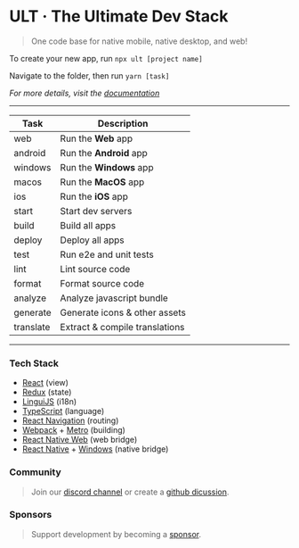 # ULT · The Ultimate Dev Stack

> One code base for native mobile, native desktop, and web!

To create your new app, run `npx ult [project name]`

Navigate to the folder, then run `yarn [task]`

*For more details, visit the [documentation](https://docs.ult.dev)*

---

| Task      | Description                        |
| ----------| -----------------------------------|
| web       | Run the __Web__ app                |
| android   | Run the __Android__ app            |
| windows   | Run the __Windows__ app            |
| macos     | Run the __MacOS__ app              |
| ios       | Run the __iOS__ app                |
| start     | Start dev servers                  |
| build     | Build all apps                     |
| deploy    | Deploy all apps                    |
| test      | Run e2e and unit tests             |
| lint      | Lint source code                   |
| format    | Format source code                 |
| analyze   | Analyze javascript bundle          |
| generate  | Generate icons & other assets      |
| translate | Extract & compile translations     |

---

### Tech Stack
 - [React](https://reactjs.org) (view)
 - [Redux](https://redux-toolkit.js.org) (state)
 - [LinguiJS](https://lingui.js.org) (i18n)
 - [TypeScript](https://www.typescriptlang.org) (language)
 - [React Navigation](https://reactnavigation.org) (routing)
 - [Webpack](https://webpack.js.org) + [Metro](https://facebook.github.io/metro) (building)
 - [React Native Web](https://necolas.github.io/react-native-web) (web bridge)
 - [React Native](https://reactnative.dev) + [Windows](https://microsoft.github.io/react-native-windows) (native bridge)

### Community

> Join our [discord channel](https://discord.gg/TzhDRyj) or create a [github dicussion](https://github.com/kat-tax/ult/discussions).

### Sponsors

> Support development by becoming a [sponsor](https://github.com/sponsors/Cavitt).
